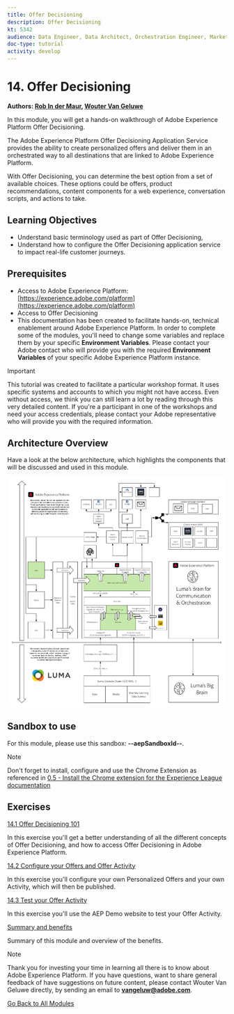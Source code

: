 ```yaml
---
title: Offer Decisioning
description: Offer Decisioning
kt: 5342
audience: Data Engineer, Data Architect, Orchestration Engineer, Marketer
doc-type: tutorial
activity: develop
---
```


# 14. Offer Decisioning

**Authors: [Rob In der Maur](https://www.linkedin.com/in/ridmaur/), [Wouter Van Geluwe](https://www.linkedin.com/in/woutervangeluwe/)**

In this module, you will get a hands-on walkthrough of Adobe Experience Platform Offer Decisioning.

The Adobe Experience Platform Offer Decisioning Application Service provides the ability to create personalized offers and deliver them in an orchestrated way to all destinations that are linked to Adobe Experience Platform.

With Offer Decisioning, you can determine the best option from a set of available choices. These options could be offers, product recommendations, content components for a web experience, conversation scripts, and actions to take. 

## Learning Objectives

- Understand basic terminology used as part of Offer Decisioning,
- Understand how to configure the Offer Decisioning application service to impact real-life customer journeys.

## Prerequisites

- Access to Adobe Experience Platform: [https://experience.adobe.com/platform](https://experience.adobe.com/platform) 
- Access to Offer Decisioning
- This documentation has been created to facilitate hands-on, technical enablement around Adobe Experience Platform. In order to complete some of the modules, you'll need to change some variables and replace them by your specific **Environment Variables**. Please contact your Adobe contact who will provide you with the required **Environment Variables** of your specific Adobe Experience Platform instance.

>[!IMPORTANT]
>
>This tutorial was created to facilitate a particular workshop format. It uses specific systems and accounts to which you might not have access. Even without access, we think you can still learn a lot by reading through this very detailed content. If you're a participant in one of the workshops and need your access credentials, please contact your Adobe representative who will provide you with the required information.

## Architecture Overview

Have a look at the below architecture, which highlights the components that will be discussed and used in this module.

![Architecture Overview](../../assets/images/architecturem14.png)

## Sandbox to use

For this module, please use this sandbox: **--aepSandboxId--**.

>[!NOTE]
>
>Don't forget to install, configure and use the Chrome Extension as referenced in [0.5 - Install the Chrome extension for the Experience League documentation](../module0/ex5.md)

## Exercises

[14.1 Offer Decisioning 101](./ex1.md)

In this exercise you'll get a better understanding of all the different concepts of Offer Decisioning, and how to access Offer Decisioning in Adobe Experience Platform.

[14.2 Configure your Offers and Offer Activity](./ex2.md)

In this exercise you'll configure your own Personalized Offers and your own Activity, which will then be published.

[14.3 Test your Offer Activity](./ex3.md)

In this exercise you'll use the AEP Demo website to test your Offer Activity.

[Summary and benefits](./summary.md)

Summary of this module and overview of the benefits.

>[!NOTE]
>
>Thank you for investing your time in learning all there is to know about Adobe Experience Platform. If you have questions, want to share general feedback of have suggestions on future content, please contact Wouter Van Geluwe directly, by sending an email to **vangeluw@adobe.com**.

[Go Back to All Modules](../../overview.md)